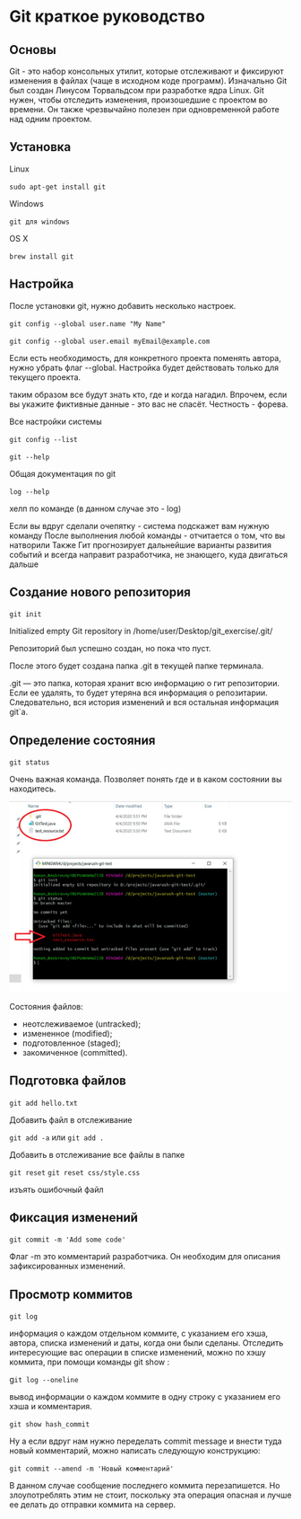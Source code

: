 ﻿# **Git краткое руководство**



## Основы


Git - это набор консольных утилит, которые отслеживают и фиксируют изменения в файлах (чаще в исходном коде программ). 
Изначально Git был создан Линусом Торвальдсом при разработке ядра Linux.
Git нужен,  чтобы отследить изменения, произошедшие с проектом во времени. Он также чрезвычайно полезен при одновременной работе над одним проектом.


## Установка


Linux 

`sudo apt-get install git`


Windows 

`git для windows `


OS X 

`brew install git`


## Настройка


После установки git, нужно добавить несколько настроек. 


`git config --global user.name "My Name"`

`git config --global user.email myEmail@example.com`

Если есть необходимость, для конкретного проекта поменять автора, нужно убрать флаг --global. Настройка будет действовать только для текущего проекта.

таким образом все будут знать кто, где и когда нагадил.
Впрочем, если вы укажите фиктивные данные - это вас не спасёт. 
Честность - форева. 


Все настройки системы


`git config --list`


`git --help `


Общая документация по git


`log --help`

хелп по команде (в данном случае это - log)


Если вы вдруг сделали очепятку - система подскажет вам нужную команду
После выполнения любой команды - отчитается о том, что вы натворили
Также Гит прогнозирует дальнейшие варианты развития событий и всегда направит разработчика, не знающего, куда двигаться дальше


## Создание нового репозитория


`git init`


Initialized empty Git repository in /home/user/Desktop/git_exercise/.git/

Репозиторий был успешно создан, но пока что пуст. 

После этого будет создана папка .git в текущей папке терминала.

.git — это папка, которая хранит всю информацию о гит репозитории. Если ее удалять, то будет утеряна вся информация о репозитарии. Следовательно, вся история изменений и вся остальная информация git`a.


## Определение состояния

`git status`

Очень важная команда. Позволяет понять где и в каком состоянии вы находитесь.

![git status](./800.webp)



Состояния файлов:
* неотслеживаемое (untracked);
* измененное (modified);
* подготовленное (staged);
* закомиченное (committed).



## Подготовка файлов


`git add hello.txt`

Добавить файл в отслеживание


`git add -a` или `git add .`

Добавить в отслеживание все файлы в папке

`git reset`
`git reset css/style.css`

изъять ошибочный файл




## Фиксация изменений


`git commit -m 'Add some code'`

Флаг -m это комментарий разработчика. Он необходим для описания зафиксированных изменений. 


## Просмотр коммитов


`git log`

информация о каждом отдельном коммите, с указанием его хэша, автора, списка изменений и даты, когда они были сделаны. Отследить интересующие вас операции в списке изменений, можно по хэшу коммита, при помощи команды git show :

g`it log --oneline`

вывод информации о каждом коммите в одну строку с указанием его хэша и комментария. 

`git show hash_commit`

Ну а если вдруг нам нужно переделать commit message и внести туда новый комментарий, можно написать следующую конструкцию:


`git commit --amend -m 'Новый комментарий'`

В данном случае сообщение последнего коммита перезапишется. Но злоупотреблять этим не стоит, поскольку эта операция опасная и лучше ее делать до отправки коммита на сервер.

